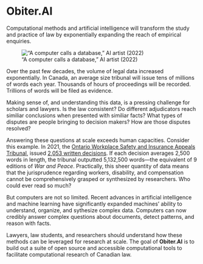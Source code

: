 Obiter.AI
================

<!-- WARNING: THIS FILE WAS AUTOGENERATED! DO NOT EDIT! -->

Computational methods and artificial intelligence will transform the
study and practice of law by exponentially expanding the reach of
empirical enquiries.

<div class="column-margin">

<figure>
<img src="images/computer_calls.jpg"
data-fig-alt="&quot;Computer calls a database,&quot; AI artist (2022)"
alt="“A computer calls a database,” AI artist (2022)" />
<figcaption aria-hidden="true">“A computer calls a database,” AI artist
(2022)</figcaption>
</figure>

</div>

Over the past few decades, the volume of legal data increased
exponentially. In Canada, an average size tribunal will issue tens of
millions of words each year. Thousands of hours of proceedings will be
recorded. Trillions of words will be filed as evidence.

Making sense of, and understanding this data, is a pressing challenge
for scholars and lawyers. Is the law consistent? Do different
adjudicators reach similiar conclusions when presented with similiar
facts? What types of disputes are people bringing to decision makers?
How are those disputes resolved?

Answering these questions at scale exceeds human capacities. Consider
this example. In 2021, the [Ontario Workplace Safety and Insurance
Appeals Tribunal](https://www.wsiat.on.ca/en/home/announcements.html),
issued [2,053 written
decisions](https://www.canlii.org/en/on/onwsiat/nav/date/2021/). If each
decision averages 2,500 words in length, the tribunal outputted
5,132,500 words—the equivalent of 9 editions of *War and Peace*.
Practically, this sheer quantity of data means that the jurisprudence
regarding workers, disability, and compensation cannot be
comprehensively grasped or synthesized by researchers. Who could ever
read so much?

But computers are not so limited. Recent advances in artificial
intelligence and machine learning have significantly expanded machines’
ability to understand, organize, and sythesize complex data. Computers
can now credibly answer complex questions about documents, detect
patterns, and reason with facts.

Lawyers, law students, and researchers should understand how these
methods can be leveraged for research at scale. The goal of
**Obiter.AI** is to build out a suite of open source and accessible
computational tools to facilitate computational research of Canadian
law.
